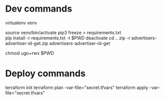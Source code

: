 # Dev commands
virtualenv venv

source venv/bin/activate
pip3 freeze > requirements.txt         
pip install -r requirements.txt -t $PWD
deactivate
cd ..
zip -r advertisers-advertiser-id-get.zip advertisers-advertiser-id-get

chmod ugo+rwx $PWD

# Deploy commands
terraform init
terraform plan -var-file="secret.tfvars" 
terraform apply -var-file="secret.tfvars"